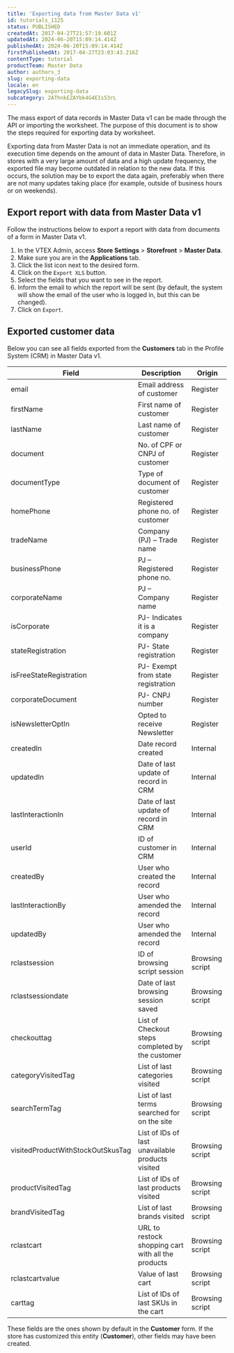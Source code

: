 ```yaml
---
title: 'Exporting data from Master Data v1'
id: tutorials_1125
status: PUBLISHED
createdAt: 2017-04-27T21:57:19.601Z
updatedAt: 2024-06-20T15:09:14.414Z
publishedAt: 2024-06-20T15:09:14.414Z
firstPublishedAt: 2017-04-27T23:03:43.216Z
contentType: tutorial
productTeam: Master Data
author: authors_3
slug: exporting-data
locale: en
legacySlug: exporting-data
subcategory: 2AThnkEZAYbk4G4EIs53rL
---
```


The mass export of data records in Master Data v1 can be made through the API or importing the worksheet. The purpose of this document is to show the steps required for exporting data by worksheet.

<div class="alert alert-warning">
Exporting data from Master Data is not an immediate operation, and its execution time depends on the amount of data in Master Data. Therefore, in stores with a very large amount of data and a high update frequency, the exported file may become outdated in relation to the new data. If this occurs, the solution may be to export the data again, preferably when there are not many updates taking place (for example, outside of business hours or on weekends).
</div>

## Export report with data from Master Data v1

Follow the instructions below to export a report with data from documents of a form in Master Data v1.

1. In the VTEX Admin, access **Store Settings** > **Storefront** > **Master Data**.
2. Make sure you are in the **Applications** tab.
3. Click the list icon <i class="fas fa-bars"></i> next to the desired form.
4. Click on the `Export XLS` button.
6. Select the fields that you want to see in the report.
7. Inform the email to which the report will be sent (by default, the system will show the email of the user who is logged in, but this can be changed).
8. Click on `Export`.

## Exported customer data

Below you can see all fields exported from the **Customers** tab in the Profile System (CRM) in Master Data v1.

| Field     | Description     | Origin     |
| ---------- | ---------- | ---------- |
| email       | Email address of customer	       | Register       |
| firstName       | First name of customer	       | Register       |
| lastName       | Last name of customer	       | Register       |
| document       | No. of CPF or CNPJ of customer	       | Register       |
| documentType       | Type of document of customer	       | Register       |
| homePhone       | Registered phone no. of customer       | Register       |
| tradeName       | Company (PJ) – Trade name	       | Register       |
| businessPhone       | PJ – Registered phone no.		       | Register       |
| corporateName       | PJ – Company name	       | Register       |
| isCorporate       | PJ- Indicates it is a company	       | Register       |
| stateRegistration       | PJ- State registration	       | Register       |
| isFreeStateRegistration       | PJ- Exempt from state registration	       | Register       |
| corporateDocument       | PJ- CNPJ number	       | Register       |
| isNewsletterOptIn       | Opted to receive Newsletter	       | Register       |
| createdIn       | Date record created	       | Internal       |
| updatedIn       | Date of last update of record in CRM	       | Internal       |
| lastInteractionIn       | Date of last update of record in CRM	       | Internal       |
| userId       | ID of customer in CRM	       | Internal       |
| createdBy       | User who created the record	       | Internal       |
| lastInteractionBy       | User who amended the record	       | Internal       |
| updatedBy       | User who amended the record	       | Internal       |
| rclastsession       | ID of browsing script session	       | Browsing script       |
| rclastsessiondate       | Date of last browsing session saved	       | Browsing script       |
| checkouttag       | List of Checkout steps completed by the customer	       | Browsing script       |
| categoryVisitedTag       | List of last categories visited	       | Browsing script       |
| searchTermTag       | List of last terms searched for on the site	       | Browsing script       |
| visitedProductWithStockOutSkusTag       | List of IDs of last unavailable products visited	       | Browsing script       |
| productVisitedTag       | List of IDs of last products visited	       | Browsing script       |
| brandVisitedTag       | List of last brands visited	       | Browsing script       |
| rclastcart       | URL to restock shopping cart with all the products	       | Browsing script       |
| rclastcartvalue       | Value of last cart	       | Browsing script       |
| carttag       | List of IDs of last SKUs in the cart	       | Browsing script       |

These fields are the ones shown by default in the __Customer__ form. If the store has customized this entity (__Customer__), other fields may have been created.

